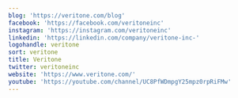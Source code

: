 ```yaml
---
blog: 'https://veritone.com/blog'
facebook: 'https://facebook.com/veritoneinc'
instagram: 'https://instagram.com/veritoneinc'
linkedin: 'https://linkedin.com/company/veritone-inc-'
logohandle: veritone
sort: veritone
title: Veritone
twitter: veritoneinc
website: 'https://www.veritone.com/'
youtube: 'https://youtube.com/channel/UC8PfWDmpgY25mpz0rpRiFMw'
---
```

